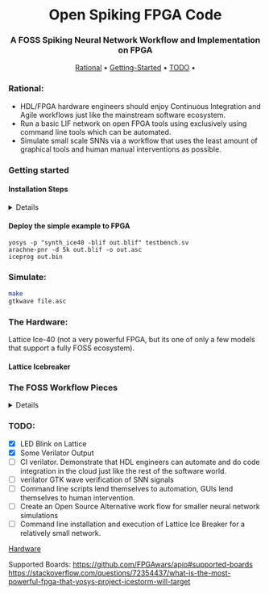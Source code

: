 <center> <h1> Open Spiking FPGA Code </h1></center>
<center> <h3> A FOSS Spiking Neural Network Workflow and Implementation on FPGA </h3> </center>

<p align="center">
  <a href="#Rational">Rational</a> •
  <a href="#Getting Started">Getting-Started</a> •
  <a href="#TODO">TODO</a> •

  
</p>


### Rational:
* HDL/FPGA hardware engineers should enjoy Continuous Integration and Agile workflows just like the mainstream software ecosystem.
* Run a basic LIF network on open FPGA tools using exclusively using command line tools which can be automated.
* Simulate small scale SNNs via a workflow that uses the least amount of graphical tools and human manual interventions as possible.




### Getting started
 
#### <summary> Installation Steps </summary>
<details>

### Step 1. * Build Prerequisites - what we need before we begin

```bash
sudo apt-get install git mercurial build-essential bison clang cmake \
                     flex gawk graphviz xdot libboost-all-dev \
                     libeigen3-dev libffi-dev libftdi-dev libgmp3-dev \
                     libmpfr-dev libncurses5-dev libmpc-dev \
                     libreadline-dev zlib1g-dev pkg-config python \
                     python3 python3-dev tcl-dev autoconf gperf \
                     qtbase5-dev libqt5opengl5-dev gnat llvm
```
### Step 2 Use Summon FPGA script to compile and make some stuff
  
Installation instructions are platform dependent for Linux or WSL run:
```
git clone https://github.com/russelljjarvis/summon-fpga-tools.git or
wget https://github.com/russelljjarvis/summon-fpga-tools/zipball/master; unzip master
cd summon-fpga-tools
./summon-fpga-tools.sh
export PATH=~/sft/bin:$PATH
```

  
### Step 3 
```
sudo apt install verilator gtkwave 
````

</details>


#### Deploy the simple example to FPGA
```
yosys -p "synth_ice40 -blif out.blif" testbench.sv
arachne-pnr -d 5k out.blif -o out.asc
iceprog out.bin
```
### Simulate:
```bash
make
gtkwave file.asc
```

### The Hardware: 
Lattice Ice-40 (not a very powerful FPGA, but its one of only a few models that support a fully FOSS ecosystem).
#### Lattice Icebreaker 


### <summary> The FOSS Workflow Pieces </summary>

<details>
  
* IceStorm Tools - create bitstreams file and programs boards
* nextpnr - portable place and route
* iVerilog - Verilog simulation and synthesis tool (optional)
* Yosys - Verilog RTL synthesis
* Verilator - Verilog simulation and linting (optional)

</details>

<!---
![image](https://user-images.githubusercontent.com/7786645/165408804-49b5d01f-2d8d-4ffa-9096-e1297668351c.png)
 

[Lattice Tools](https://projectf.io/posts/building-ice40-fpga-toolchain/
https://www.twam.info/software/using-the-icebreaker-with-an-open-source-fpga-toolchain-on-os-x0  

--->



### TODO:  
- [x] LED Blink on Lattice
- [x] Some Verilator Output
- [ ] CI verilator. Demonstrate that HDL engineers can automate and do code integration in the cloud just like the rest of the software world.
- [ ] verilator GTK wave verification of SNN signals
- [ ] Command line scripts lend themselves to automation, GUIs lend themselves to human intervention.
- [ ] Create an Open Source Alternative work flow for smaller neural network simulations
- [ ] Command line installation and execution of Lattice Ice Breaker for a relatively small network.

[Hardware](https://www.ebay.com.au/itm/294911341271?chn=ps&_ul=AU&_trkparms=ispr%3D1&amdata=enc%3A15VigHYHPTJy5LEioAsdn_w46&norover=1&mkevt=1&mkrid=705-139619-5960-0&mkcid=2&itemid=294911341271&targetid=1597039205993&device=c&mktype=pla&googleloc=9071706&poi=&campaignid=14475548396&mkgroupid=128101662393&rlsatarget=pla-1597039205993&abcId=9300653&merchantid=561570219&gclid=CjwKCAjwsJ6TBhAIEiwAfl4TWJV2lxIXDQSU_jsqCGkdIZW2a5OEJv8RRiyWQ4RGNXH4vBOw-hj-bBoCYd8QAvD_BwE)

Supported Boards:
https://github.com/FPGAwars/apio#supported-boards
https://stackoverflow.com/questions/72354437/what-is-the-most-powerful-fpga-that-yosys-project-icestorm-will-target

